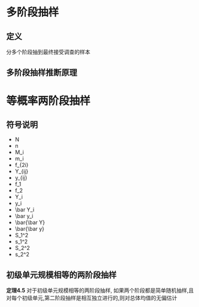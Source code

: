 # 多阶段抽样

## 定义

分多个阶段抽到最终接受调查的样本

## 多阶段抽样推断原理



# 等概率两阶段抽样

## 符号说明

- N
- n
- M_i
- m_i
- f_{2i}
- Y_{ij}
- y_{ij}
- f_1
- f_2
- Y_i
- y_i
- \bar Y_i
- \bar y_i
- \bar{\bar Y}
- \bar{\bar y}
- S_1^2
- s_1^2
- S_2^2
- s_2^2


## 初级单元规模相等的两阶段抽样

**定理4.5** 对于初级单元规模相等的两阶段抽样, 如果两个阶段都是简单随机抽样,且对每个初级单元,第二阶段抽样是相互独立进行的,则对总体均值的无偏估计

